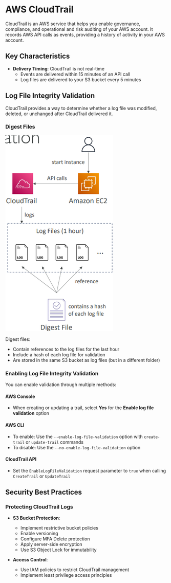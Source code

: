 # AWS CloudTrail

CloudTrail is an AWS service that helps you enable governance, compliance, and operational and risk auditing of your AWS account. It records AWS API calls as events, providing a history of activity in your AWS account.

## Key Characteristics

- **Delivery Timing**: CloudTrail is not real-time
  - Events are delivered within 15 minutes of an API call
  - Log files are delivered to your S3 bucket every 5 minutes

## Log File Integrity Validation

CloudTrail provides a way to determine whether a log file was modified, deleted, or unchanged after CloudTrail delivered it.

### Digest Files

![CloudTrail Digest Files](/assets/2025-02-28-21-25-15.png)

Digest files:

- Contain references to the log files for the last hour
- Include a hash of each log file for validation
- Are stored in the same S3 bucket as log files (but in a different folder)

### Enabling Log File Integrity Validation

You can enable validation through multiple methods:

#### AWS Console

- When creating or updating a trail, select **Yes** for the **Enable log file validation** option

#### AWS CLI

- To enable: Use the `--enable-log-file-validation` option with `create-trail` or `update-trail` commands
- To disable: Use the `--no-enable-log-file-validation` option

#### CloudTrail API

- Set the `EnableLogFileValidation` request parameter to `true` when calling `CreateTrail` or `UpdateTrail`

## Security Best Practices

### Protecting CloudTrail Logs

- **S3 Bucket Protection**:

  - Implement restrictive bucket policies
  - Enable versioning
  - Configure MFA Delete protection
  - Apply server-side encryption
  - Use S3 Object Lock for immutability

- **Access Control**:
  - Use IAM policies to restrict CloudTrail management
  - Implement least privilege access principles
